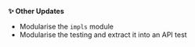 
**✨ Other Updates**
- Modularise the `impls` module
- Modularise the testing and extract it into an API test
